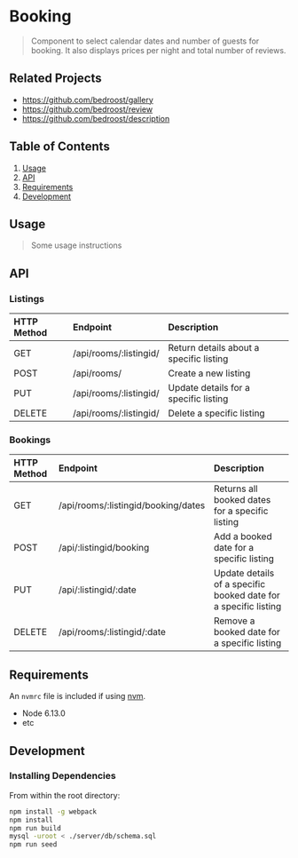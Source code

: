 # Booking

> Component to select calendar dates and number of guests for booking. It also displays prices per night and total number of reviews.

## Related Projects

  - https://github.com/bedroost/gallery
  - https://github.com/bedroost/review
  - https://github.com/bedroost/description

## Table of Contents

1. [Usage](#Usage)
1. [API](#API)
1. [Requirements](#requirements)
1. [Development](#development)

## Usage

> Some usage instructions

## API

### Listings
| HTTP Method   | Endpoint               | Description                                                   |
|:--------------|:-----------------------|:--------------------------------------------------------------|
| GET           | /api/rooms/:listingid/ | Return details about a specific listing                       |
| POST          | /api/rooms/            | Create a new listing                                          |
| PUT           | /api/rooms/:listingid/ | Update details for a specific listing                         |
| DELETE        | /api/rooms/:listingid/ | Delete a specific listing                                     |


### Bookings
| HTTP Method   | Endpoint               | Description                                                      |
|:--------------|:-----------------------------------|:-----------------------------------------------------------------|
| GET           | /api/rooms/:listingid/booking/dates| Returns all booked dates for a specific listing                  |
| POST          | /api/:listingid/booking            | Add a booked date for a specific listing                         |
| PUT           | /api/:listingid/:date              | Update details of a specific booked date for a specific listing  |
| DELETE        | /api/rooms/:listingid/:date        | Remove a booked date for a specific listing                      |


## Requirements

An `nvmrc` file is included if using [nvm](https://github.com/creationix/nvm).

- Node 6.13.0
- etc

## Development

### Installing Dependencies

From within the root directory:

```sh
npm install -g webpack
npm install
npm run build
mysql -uroot < ./server/db/schema.sql
npm run seed
```

